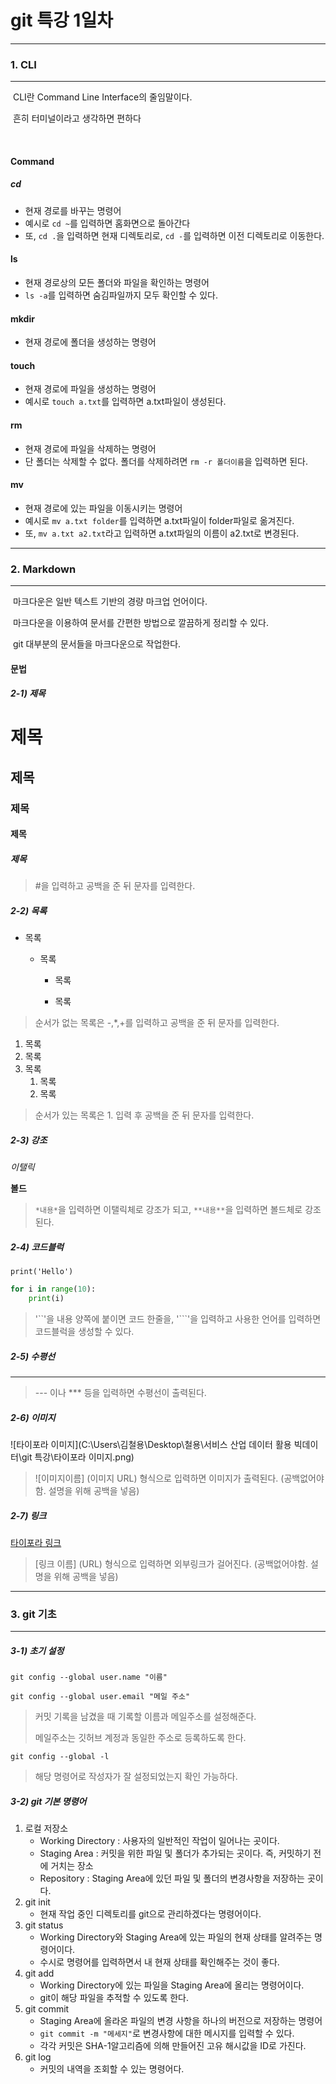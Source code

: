 # git 특강 1일차

---

### 1. CLI

---

​		CLI란 Command Line Interface의 줄임말이다.

​		흔히 터미널이라고 생각하면 편하다

​		

#### Command

##### cd

 - 현재 경로를 바꾸는 명령어
 - 예시로 ``cd ~``를 입력하면 홈화면으로 돌아간다
 - 또, ``cd .``을 입력하면 현재 디렉토리로, ``cd -``를 입력하면 이전 디렉토리로 이동한다.



#### ls

- 현재 경로상의 모든 폴더와 파일을 확인하는 명령어
- ``ls -a``를 입력하면 숨김파일까지 모두 확인할 수 있다.



#### mkdir

- 현재 경로에 폴더을 생성하는 명령어



#### touch

- 현재 경로에 파일을 생성하는 명령어
- 예시로 ``touch a.txt``를 입력하면 a.txt파일이 생성된다.



#### rm

- 현재 경로에 파일을 삭제하는 명령어
- 단 폴더는 삭제할 수 없다. 폴더를 삭제하려면 ``rm -r 폴더이름``을 입력하면 된다.



#### mv

- 현재 경로에 있는 파일을 이동시키는 명령어
- 예시로 ``mv a.txt folder``를 입력하면 a.txt파일이 folder파일로 옮겨진다.
- 또, ``mv a.txt a2.txt``라고 입력하면 a.txt파일의 이름이 a2.txt로 변경된다.

---



### 2. Markdown

---

​		마크다운은 일반 텍스트 기반의 경량 마크업 언어이다. 

​		마크다운을 이용하여 문서를 간편한 방법으로 깔끔하게 정리할 수 있다.

​		git 대부분의 문서들을 마크다운으로 작업한다.



#### 문법



##### 2-1) 제목

# 제목

## 제목

### 제목

#### 제목

##### 제목

>  #을 입력하고 공백을 준 뒤 문자를 입력한다.



##### 2-2)  목록

- 목록

  - 목록

    - 목록

    - 목록

> 순서가 없는 목록은 -,*,+를 입력하고 공백을 준 뒤 문자를 입력한다.
>


1.  목록
2.  목록
   1. 목록
      1. 목록
      2. 목록

>순서가 있는 목록은 1. 입력 후 공백을 준 뒤 문자를 입력한다.



##### 2-3) 강조 

*이탤릭*

**볼드**

> ``*내용*``을 입력하면 이탤릭체로 강조가 되고, ``**내용**``을 입력하면 볼드체로 강조된다.



##### 2-4) 코드블럭

``print('Hello')``

```python
for i in range(10):
    print(i)
```

> '``'을 내용 양쪽에 붙이면 코드 한줄을, '```'을 입력하고 사용한 언어를 입력하면 코드블럭을 생성할 수 있다.



##### 2-5) 수평선

---

> --- 이나 *** 등을 입력하면 수평선이 출력된다.



##### 2-6) 이미지

![타이포라 이미지](C:\Users\김철용\Desktop\철용\서비스 산업 데이터 활용 빅데이터\git 특강\타이포라 이미지.png)

> ![이미지이름] (이미지 URL) 형식으로 입력하면 이미지가 출력된다. (공백없어야함. 설명을 위해 공백을 넣음)



##### 2-7) 링크

[타이포라 링크](https://typora.io/)

> [링크 이름] (URL) 형식으로 입력하면 외부링크가 걸어진다. (공백없어야함. 설명을 위해 공백을 넣음)

---



### 3. git 기초

---



##### 3-1) 초기 설정

``git config --global user.name "이름"``

``git config --global user.email "메일 주소"``

> 커밋 기록을 남겼을 때 기록할 이름과 메일주소를 설정해준다.
>
> 메일주소는 깃허브 계정과 동일한 주소로 등록하도록 한다.



``git config --global -l`` 

> 해당 명령어로 작성자가 잘 설정되었는지 확인 가능하다.



##### 3-2) git 기본 명령어

1. 로컬 저장소
   - Working Directory : 사용자의 일반적인 작업이 일어나는 곳이다.
   - Staging Area : 커밋을 위한 파일 및 폴더가 추가되는 곳이다. 즉, 커밋하기 전에 거치는 장소
   - Repository : Staging Area에 있던 파일 및 폴더의 변경사항을 저장하는 곳이다.
2. git init
   - 현재 작업 중인 디렉토리를 git으로 관리하겠다는 명령어이다.
3. git status
   - Working Directory와 Staging Area에 있는 파일의 현재 상태를 알려주는 명령어이다.
   - 수시로 명령어를 입력하면서 내 현재 상태를 확인해주는 것이 좋다.
4. git add
   - Working Directory에 있는 파일을 Staging Area에 올리는 명령어이다.
   - git이 해당 파일을 추적할 수 있도록 한다.
5. git commit
   - Staging Area에 올라온 파일의 변경 사항을 하나의 버전으로 저장하는 명령어
   - ``git commit -m "메세지"``로 변경사항에 대한 메시지를 입력할 수 있다.
   - 각각 커밋은 SHA-1알고리즘에 의해 만들어진 고유 해시값을 ID로 가진다.
6. git log
   - 커밋의 내역을 조회할 수 있는 명령어다.







